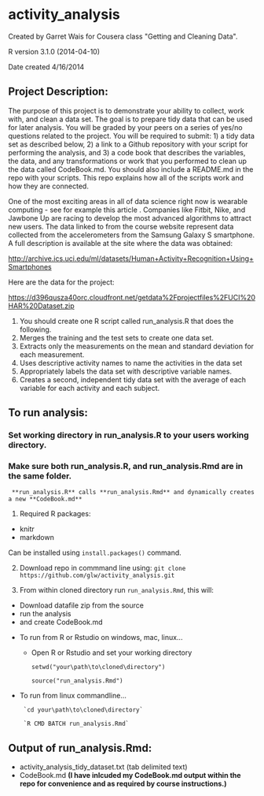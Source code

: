 # activity_analysis

Created by Garret Wais for Cousera class "Getting and Cleaning Data". 

R version 3.1.0 (2014-04-10)

Date created 4/16/2014

## Project Description:

The purpose of this project is to demonstrate your ability to collect, work with, and clean a data set. The goal is to prepare tidy data that can be used for later analysis. You will be graded by your peers on a series of yes/no questions related to the project. You will be required to submit: 1) a tidy data set as described below, 2) a link to a Github repository with your script for performing the analysis, and 3) a code book that describes the variables, the data, and any transformations or work that you performed to clean up the data called CodeBook.md. You should also include a README.md in the repo with your scripts. This repo explains how all of the scripts work and how they are connected.  

One of the most exciting areas in all of data science right now is wearable computing - see for example this article . Companies like Fitbit, Nike, and Jawbone Up are racing to develop the most advanced algorithms to attract new users. The data linked to from the course website represent data collected from the accelerometers from the Samsung Galaxy S smartphone. A full description is available at the site where the data was obtained: 

http://archive.ics.uci.edu/ml/datasets/Human+Activity+Recognition+Using+Smartphones 

Here are the data for the project: 

https://d396qusza40orc.cloudfront.net/getdata%2Fprojectfiles%2FUCI%20HAR%20Dataset.zip 

1. You should create one R script called run_analysis.R that does the following. 
2. Merges the training and the test sets to create one data set.
3. Extracts only the measurements on the mean and standard deviation for each measurement. 
4. Uses descriptive activity names to name the activities in the data set
5. Appropriately labels the data set with descriptive variable names. 
6. Creates a second, independent tidy data set with the average of each variable for each activity and each subject. 

## To run analysis:

### Set working directory in run_analysis.R to your users working directory.

### Make sure both run_analysis.R, and run_analysis.Rmd are in the same folder.
      
     **run_analysis.R** calls **run_analysis.Rmd** and dynamically creates a new **CodeBook.md**

1. Required R packages:
 * knitr
 * markdown

  Can be installed using `install.packages()` command.

2. Download repo in commmand line using: `git clone https://github.com/glw/activity_analysis.git`

3. From within cloned directory run `run_analysis.Rmd`, this will:
 * Download datafile zip from the source
 * run the analysis
 * and create CodeBook.md

+ To run from R or Rstudio on windows, mac, linux...

     * Open R or Rstudio and set your working directory 
     
       `setwd("your\path\to\cloned\directory")`
     
       `source("run_analysis.Rmd")`

+ To run from linux commandline...

       `cd your\path\to\cloned\directory`
     
       `R CMD BATCH run_analysis.Rmd`

## Output of run_analysis.Rmd:

* activity_analysis_tidy_dataset.txt (tab delimited text)
* CodeBook.md **(I have inlcuded my CodeBook.md output within the repo for convenience and as required by course instructions.)**
